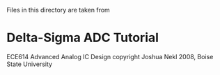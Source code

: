 Files in this directory are taken from 

# Delta-Sigma ADC Tutorial
ECE614 Advanced Analog IC Design
copyright Joshua Nekl 2008, Boise State University



